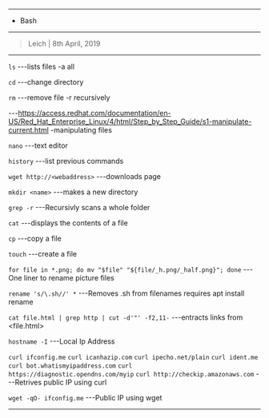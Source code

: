 --------------------------
* Bash
--------------------------
> Leich | 8th April, 2019
--------------------------

`ls` ---lists files -a all

`cd` ---change directory

`rm` ---remove file -r recursively

---https://access.redhat.com/documentation/en-US/Red_Hat_Enterprise_Linux/4/html/Step_by_Step_Guide/s1-manipulate-current.html -manipulating files

`nano` ---text editor

`history` ---list previous commands

`wget http://<webaddress>` ---downloads page

`mkdir <name>` ---makes a new directory

`grep -r` ---Recursivly scans a whole folder

`cat` ---displays the contents of a file

`cp` ---copy a file

`touch` ---create a file

`for file in *.png; do mv "$file" "${file/_h.png/_half.png}"; done` ---One liner to rename picture files

`rename 's/\.sh//' *` ---Removes .sh from filenames requires apt install rename

`cat file.html | grep http | cut -d'"' -f2,11-` ---entracts links from <file.html>

`hostname -I` ---Local Ip Address

`curl ifconfig.me`
`curl icanhazip.com`
`curl ipecho.net/plain`
`curl ident.me`
`curl bot.whatismyipaddress.com`
`curl https://diagnostic.opendns.com/myip`
`curl http://checkip.amazonaws.com` ---Retrives public IP using curl

`wget -qO- ifconfig.me` ---Public IP using wget

--------------------------

